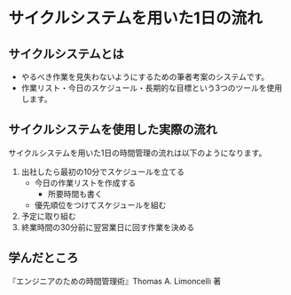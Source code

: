 # サイクルシステムを用いた1日の流れ
## サイクルシステムとは
- やるべき作業を見失わないようにするための筆者考案のシステムです。
- 作業リスト・今日のスケジュール・長期的な目標という3つのツールを使用します。
## サイクルシステムを使用した実際の流れ
サイクルシステムを用いた1日の時間管理の流れは以下のようになります。
1. 出社したら最初の10分でスケジュールを立てる
    - 今日の作業リストを作成する
        - 所要時間も書く
    - 優先順位をつけてスケジュールを組む
2. 予定に取り組む
3. 終業時間の30分前に翌営業日に回す作業を決める
## 学んだところ
『エンジニアのための時間管理術』Thomas A. Limoncelli 著
